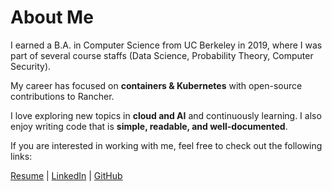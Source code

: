 # About Me

I earned a B.A. in Computer Science from UC Berkeley in 2019, where I was part of several course staffs (Data Science, Probability Theory, Computer Security).

My career has focused on **containers & Kubernetes** with open-source contributions to Rancher.

I love exploring new topics in **cloud and AI** and continuously learning. I also enjoy writing code that is **simple, readable, and well-documented**.

If you are interested in working with me, feel free to check out the following links:

[Resume](./assets/resume.pdf) | [LinkedIn](https://linkedin.com/in/iyengararvind) | [GitHub](https://github.com/aiyengar2)
